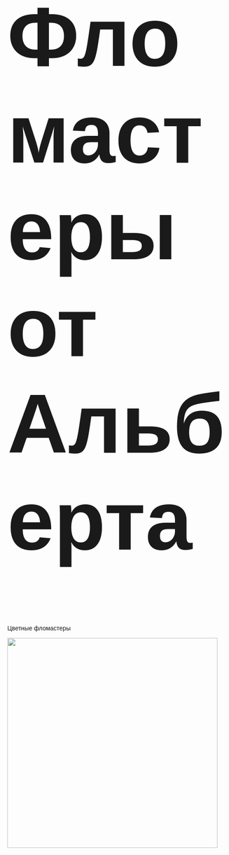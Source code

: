 
<html>
<head>
	<meta charset="utf-8">
	<link rel="stylesheet" type="text/css" href="style.css">
	<title>Сайт Альберта</title>
</head>
<body style="font-family: Helvetica, Arial; ">	
	<h1 style="font-size: 20vw;">Фломастеры от Альберта</h1>
	<div>
		<p>Цветные фломастеры</p>
		<img src="https://c.pxhere.com/photos/06/5b/edding_felt_tip_pen_pens_flipchart_blue_green_red_black-776296.jpg!d" style=" width: 50vw; height:auto;"/>
	</div>
<!-- <div 
style="
position: absolute;
top: 50vh;
left:3vw;
background: #ffffff;
width: 32vh;
height:10vw;
" 
> -->
<!-- <ul class="menu-3">
   <li><a href="#" onclick="document.getElementById('lol').style.display='block'">Главная</a></li>
   <li><a href="#" onclick="document.getElementById('kek').style.display='block'">Мои проекты</a></li>
   <li><a href="#" onclick="document.getElementById('z1').style.display='block'">Контакты</a></li>
   <li><a href="#" onclick="document.getElementById('z2').style.display='block'">О мне</a></li>
</ul> -->
<!-- </div> -->
<!-- <p id="lol">Вам Нужен сайт?Вы обратились по адресу</p> -->

<!-- <p id="kek">Пока нет</p> -->

<!-- <p id="z1">Мой Вк <a href="https://vk.com/id215127522">Bk</a></p> -->

<!-- <p id="z2">Меня Зовут Альберт.Я живу в г.Казань</p> -->

</body>
</html>

